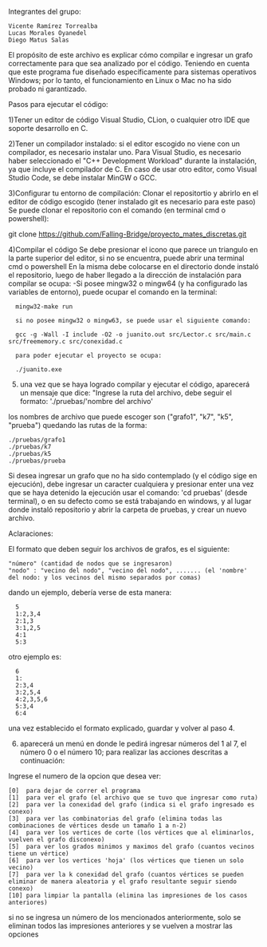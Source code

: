Integrantes del grupo:

    Vicente Ramírez Torrealba
    Lucas Morales Oyanedel
    Diego Matus Salas

El propósito de este archivo es explicar cómo compilar e ingresar un grafo correctamente para que sea analizado por el código. 
Teniendo en cuenta que este programa fue diseñado específicamente para sistemas operativos Windows; por lo tanto, 
el funcionamiento en Linux o Mac no ha sido probado ni garantizado.

Pasos para ejecutar el código:

1)Tener un editor de código Visual Studio, CLion, o cualquier otro IDE que soporte desarrollo en C.

2)Tener un compilador instalado:
  si el editor escogido no viene con un compilador, es necesario instalar uno. Para Visual Studio, es necesario haber seleccionado el "C++ Development Workload" 
  durante la instalación, ya que incluye el compilador de C. En caso de usar otro editor, como Visual Studio Code, se debe instalar MinGW o GCC.
  
3)Configurar tu entorno de compilación:
  Clonar el repositortio y abrirlo en el editor de código escogido (tener instalado git es necesario para este paso)
  Se puede clonar el repositorio con el comando (en terminal cmd o powershell): 
  
  git clone https://github.com/Falling-Bridge/proyecto_mates_discretas.git

4)Compilar el código
  Se debe presionar el icono que parece un triangulo en la parte superior del editor, si no se encuentra, puede abrir una terminal cmd o powershell
    En la misma debe colocarse en el directorio donde instaló el repositorio, luego de haber llegado a la dirección de instalación para compilar se ocupa:
      -Si posee mingw32 o mingw64 (y ha configurado las variables de entorno), puede ocupar el comando en la terminal:
          
      mingw32-make run
     
      si no posee mingw32 o mingw63, se puede usar el siguiente comando:
          
      gcc -g -Wall -I include -O2 -o juanito.out src/Lector.c src/main.c src/freememory.c src/conexidad.c
         
      para poder ejecutar el proyecto se ocupa:
          
      ./juanito.exe

5) una vez que se haya logrado compilar y ejecutar el código, aparecerá un mensaje que dice:
  "Ingrese la ruta del archivo, debe seguir el formato: './pruebas/'nombre del archivo'

  los nombres de archivo que puede escoger son ("grafo1", "k7", "k5", "prueba")
  quedando las rutas de la forma:
    
    ./pruebas/grafo1
    ./pruebas/k7
    ./pruebas/k5
    ./pruebas/prueba

  Si desea ingresar un grafo que no ha sido contemplado (y el código sige en ejecución), debe ingresar un caracter cualquiera y presionar enter
  una vez que se haya detenido la ejecución usar el comando: 'cd pruebas' (desde terminal), o en su defecto como se está trabajando en windows, y al  lugar donde instaló
  repositorio y abrir la carpeta de pruebas, y crear un nuevo archivo.

Aclaraciones:

El formato que deben seguir los archivos de grafos, es el siguiente:

    "número" (cantidad de nodos que se ingresaron)
    "nodo" : "vecino del nodo", "vecino del nodo", ....... (el 'nombre' del nodo: y los vecinos del mismo separados por comas)

dando un ejemplo, debería verse de esta manera: 
        
      5
      1:2,3,4
      2:1,3
      3:1,2,5
      4:1
      5:3

otro ejemplo es:
        
      6
      1:
      2:3,4
      3:2,5,4
      4:2,3,5,6
      5:3,4
      6:4

una vez establecido el formato explicado, guardar y volver al paso 4.

6) aparecerá un menú en donde le pedirá ingresar números del 1 al 7, el número 0 o el número 10; para realizar las acciones descritas a continuación:

  Ingrese el numero de la opcion que desea ver:
  
    [0]  para dejar de correr el programa
    [1]  para ver el grafo (el archivo que se tuvo que ingresar como ruta)
    [2]  para ver la conexidad del grafo (indica si el grafo ingresado es conexo)
    [3]  para ver las combinatorias del grafo (elimina todas las combinaciones de vértices desde un tamaño 1 a n-2)
    [4]  para ver los vertices de corte (los vértices que al eliminarlos, vuelven el grafo disconexo)
    [5]  para ver los grados minimos y maximos del grafo (cuantos vecinos tiene un vértice)
    [6]  para ver los vertices 'hoja' (los vértices que tienen un solo vecino)
    [7]  para ver la k conexidad del grafo (cuantos vértices se pueden eliminar de manera aleatoria y el grafo resultante seguir siendo conexo)
    [10] para limpiar la pantalla (elimina las impresiones de los casos anteriores)

si no se ingresa un número de los mencionados anteriormente, solo se eliminan todos las impresiones anteriores y se vuelven a mostrar las opciones
  
